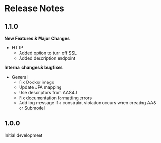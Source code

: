 # Release Notes
## 1.1.0

**New Features & Major Changes**
- HTTP
	- Added option to turn off SSL
	- Added description endpoint

**Internal changes & bugfixes**
- General
	- Fix Docker image
	- Update JPA mapping
	- Use descriptors from AAS4J
	- Fix documentation formatting errors
	- Add log message if a constraint violation occurs when creating AAS or Submodel

## 1.0.0

Initial development
